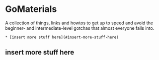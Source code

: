 # GoMaterials

A collection of things, links and howtos to get up to speed and avoid the
beginner- and intermediate-level gotchas that almost everyone falls into.

<!--toc-->
    * [insert more stuff here](#insert-more-stuff-here)

<!-- tocstop -->

## insert more stuff here
